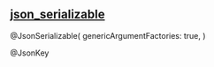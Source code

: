 ## [json_serializable](https://pub.dev/packages/json_serializable)

@JsonSerializable(
genericArgumentFactories: true,
)

@JsonKey
